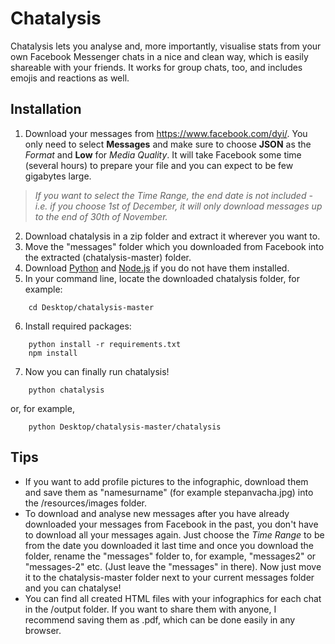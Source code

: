 # Chatalysis

Chatalysis lets you analyse and, more importantly, visualise stats from your own Facebook Messenger chats in a nice and clean way, which is easily shareable with your friends. It works for group chats, too, and includes emojis and reactions as well.

## Installation

1. Download your messages from <https://www.facebook.com/dyi/>. You only need to select **Messages** and make sure to choose **JSON** as the *Format* and **Low** for *Media Quality*. It will take Facebook some time (several hours) to prepare your file and you can expect to be few gigabytes large.
> *If you want to select the Time Range, the end date is not included - i.e. if you choose 1st of December, it will only download messages up to the end of 30th of November.*
2. Download chatalysis in a zip folder and extract it wherever you want to. 
3. Move the "messages" folder which you downloaded from Facebook into the extracted (chatalysis-master) folder.
4. Download [Python](https://www.python.org/downloads/) and [Node.js](https://nodejs.org/en/download/) if you do not have them installed.
5. In your command line, locate the downloaded chatalysis folder, for example:
```
    cd Desktop/chatalysis-master
```
6. Install required packages:
```
    python install -r requirements.txt
    npm install
```
7. Now you can finally run chatalysis!
```
    python chatalysis
```
or, for example,
```
    python Desktop/chatalysis-master/chatalysis
```

## Tips

- If you want to add profile pictures to the infographic, download them and save them as "namesurname" (for example stepanvacha.jpg) into the /resources/images folder.
- To download and analyse new messages after you have already downloaded your messages from Facebook in the past, you don't have to download all your messages again. Just choose the *Time Range* to be from the date you downloaded it last time and once you download the folder, rename the "messages" folder to, for example, "messages2" or "messages-2" etc. (Just leave the "messages" in there). Now just move it to the chatalysis-master folder next to your current messages folder and you can chatalyse!
- You can find all created HTML files with your infographics for each chat in the /output folder. If you want to share them with anyone, I recommend saving them as .pdf, which can be done easily in any browser.

